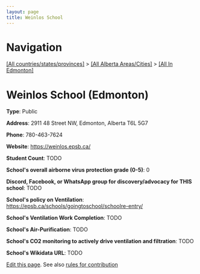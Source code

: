 ```yaml
---
layout: page
title: Weinlos School
---
```

# Navigation

[[All countries/states/provinces]](../../..) > [[All Alberta Areas/Cities]](../..) > [[All In Edmonton]](..)

# Weinlos School (Edmonton)

**Type**: Public

**Address**: 2911 48 Street NW, Edmonton, Alberta T6L 5G7

**Phone**: 780-463-7624

**Website**: <https://weinlos.epsb.ca/>

**Student Count**: TODO

**School's overall airborne virus protection grade (0-5)**: 0

**Discord, Facebook, or WhatsApp group for discovery/advocacy for THIS school**: TODO

**School's policy on Ventilation**: <https://epsb.ca/schools/goingtoschool/schoolre-entry/>

**School's Ventilation Work Completion**: TODO

**School's Air-Purification**: TODO

**School's CO2 monitoring to actively drive ventilation and filtration**: TODO

**School's Wikidata URL**: TODO


[Edit this page](https://github.com/ventilate-schools/AB/edit/main/./Edmonton/Weinlos_School.md). See also [rules for contribution](../../../contribution-rules/)